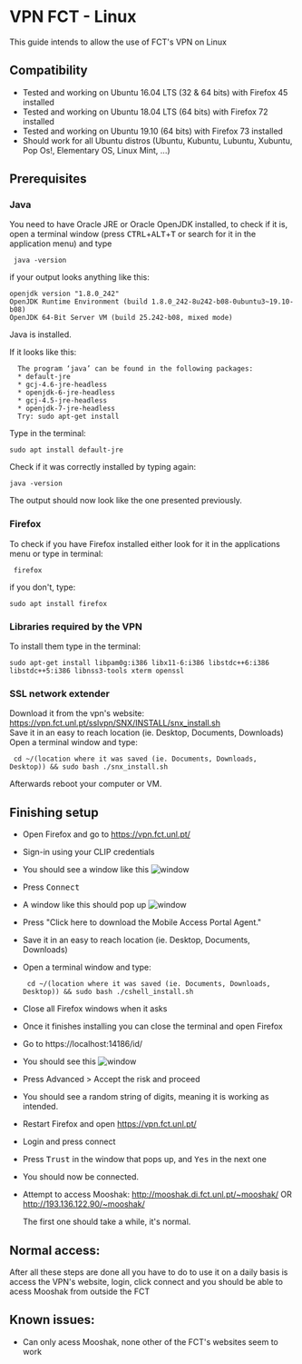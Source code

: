 # VPN FCT - Linux
This guide intends to allow the use of FCT's VPN on Linux

## Compatibility
 * Tested and working on Ubuntu 16.04 LTS (32 & 64 bits) with Firefox 45 installed
 * Tested and working on Ubuntu 18.04 LTS (64 bits) with Firefox 72 installed
 * Tested and working on Ubuntu 19.10 (64 bits) with Firefox 73 installed
 * Should work for all Ubuntu distros (Ubuntu, Kubuntu, Lubuntu, Xubuntu, Pop Os!, Elementary OS, Linux Mint, ...)

## Prerequisites

### Java

You need to have Oracle JRE or Oracle OpenJDK installed, to check if it is, open a terminal window (press <kbd>CTRL</kbd>+<kbd>ALT</kbd>+<kbd>T</kbd> or search for it in the application menu) and type
 ```
  java -version
  ```
  if your output looks anything like this:
  ```
  openjdk version "1.8.0_242"
  OpenJDK Runtime Environment (build 1.8.0_242-8u242-b08-0ubuntu3~19.10-b08)
  OpenJDK 64-Bit Server VM (build 25.242-b08, mixed mode)
  ```
  Java is installed. 
  
  If it looks like this:
  ```
    The program ‘java’ can be found in the following packages:
    * default-jre
    * gcj-4.6-jre-headless
    * openjdk-6-jre-headless
    * gcj-4.5-jre-headless
    * openjdk-7-jre-headless
    Try: sudo apt-get install
```
  Type in the terminal:

  ```
  sudo apt install default-jre
  ```
  Check if it was correctly installed by typing again:
  ```
  java -version
  ```
  The output should now look like the one presented previously.

 ### Firefox

 To check if you have Firefox installed either look for it in the applications menu or type in terminal:

 ```
  firefox
  ```
  if you don't, type:

  ```
  sudo apt install firefox
  ```
### Libraries required by the VPN
 
 To install them type in the terminal:
 
  ```
  sudo apt-get install libpam0g:i386 libx11-6:i386 libstdc++6:i386 libstdc++5:i386 libnss3-tools xterm openssl 	
  ```

### SSL network extender
 Download it from the vpn's website: https://vpn.fct.unl.pt/sslvpn/SNX/INSTALL/snx_install.sh
 <br/>Save it in an easy to reach location (ie. Desktop, Documents, Downloads)
 <br/>Open a terminal window and type:
 ```
  cd ~/(location where it was saved (ie. Documents, Downloads, Desktop)) && sudo bash ./snx_install.sh
```
Afterwards reboot your computer or VM.

## Finishing setup

 * Open Firefox and go to https://vpn.fct.unl.pt/  
 * Sign-in using your CLIP credentials
 * You should see a window like this ![window](https://github.com/Diogo-Paulico/FCT-VPN/blob/master/1VPN.png)
 * Press <kbd>Connect</kbd>
 * A window like this should pop up ![window](https://github.com/Diogo-Paulico/FCT-VPN/blob/master/2VPN.png)
 * Press "Click here to download the Mobile Access Portal Agent."
 * Save it in an easy to reach location (ie. Desktop, Documents, Downloads)
 * Open a terminal window and type:
    ```
     cd ~/(location where it was saved (ie. Documents, Downloads, Desktop)) && sudo bash ./cshell_install.sh
    ```
 * Close all Firefox windows when it asks
 * Once it finishes installing you can close the terminal and open Firefox
 * Go to https://localhost:14186/id/
 * You should see this ![window](https://github.com/Diogo-Paulico/FCT-VPN/blob/master/3VPN.png)
 * Press Advanced > Accept the risk and proceed
 * You should see a random string of digits, meaning it is working as intended.
 * Restart Firefox and open https://vpn.fct.unl.pt/
 * Login and press connect
 * Press <kbd>Trust</kbd> in the window that pops up, and <kbd>Yes</kbd> in the next one
 * You should now be connected. 
 * Attempt to access Mooshak:
    http://mooshak.di.fct.unl.pt/~mooshak/
    OR
    http://193.136.122.90/~mooshak/
   
   The first one should take a while, it's normal.

## Normal access:
 After all these steps are done all you have to do to use it on a daily basis is access the VPN's website, login, click connect and you should be able to acess Mooshak from outside the FCT

 ## Known issues:
  * Can only acess Mooshak, none other of the FCT's websites seem to work
